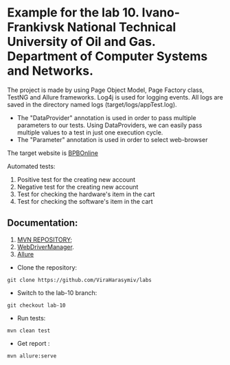# Example for the lab 10. Ivano-Frankivsk National Technical University of Oil and Gas. Department of Computer Systems and Networks.

The project is made by using Page Object Model, Page Factory class, TestNG and Allure frameworks. Log4j is used for logging events. All logs are saved in the directory named logs (target/logs/appTest.log).

- The "DataProvider" annotation is used in order to pass multiple parameters to our tests. Using DataProviders, we can easily pass multiple values to a test in just one execution cycle.
- The "Parameter" annotation is used in order to select web-browser

The target website is [BPBOnline](http://practice.bpbonline.com/index.php)

Automated tests:
1. Positive test for the creating new account
2. Negative test for the creating new account
3. Test for checking the hardware's item in the cart
4. Test for checking the software's item in the cart

## Documentation:

1. [MVN REPOSITORY](https://mvnrepository.com/);
2. [WebDriverManager](https://bonigarcia.dev/webdrivermanager/).
3. [Allure](https://docs.qameta.io/allure/#_testng)

- Clone the repository:
```shell
git clone https://github.com/ViraHarasymiv/labs
```
- Switch to the lab-10 branch:
```shell
git checkout lab-10
``````
- Run tests:
```shell
mvn clean test
```
- Get report :
```shell
mvn allure:serve
```
